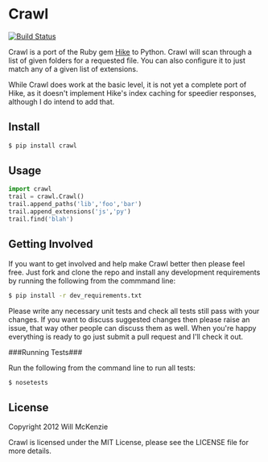 Crawl
=====

[![Build Status](https://travis-ci.org/OiNutter/crawl.png)](https://travis-ci.org/OiNutter/crawl)

Crawl is a port of the Ruby gem
[Hike](https://github.com/sstephenson/hike) to Python. Crawl will scan
through a list of given folders for a requested file. You can also
configure it to just match any of a given list of extensions.

While Crawl does work at the basic level, it is not yet a complete port
of Hike, as it doesn't implement Hike's index caching for speedier
responses, although I do intend to add that.

Install
-------

```bash
$ pip install crawl
```

Usage
----

```python
import crawl
trail = crawl.Crawl()
trail.append_paths('lib','foo','bar')
trail.append_extensions('js','py')
trail.find('blah')
```

Getting Involved
----------------

If you want to get involved and help make Crawl better then please feel free. Just fork and clone the repo and install
any development requirements by running the following from the commmand line:

```bash
$ pip install -r dev_requirements.txt
```

Please write any necessary unit tests and check all tests still pass with your changes. If you want to discuss suggested changes
then please raise an issue, that way other people can discuss them as well. When you're happy everything is ready to go just submit
a pull request and I'll check it out.

###Running Tests###

Run the following from the command line to run all tests:

```bash
$ nosetests
```

License
-------

Copyright 2012 Will McKenzie

Crawl is licensed under the MIT License, please see the LICENSE file for
more details.
